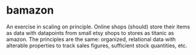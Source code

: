 # bamazon

An exercise in scaling on principle. Online shops (should) store their items as data with datapoints from small etsy shops to stores as titanic as amazon. The principles are the same: organized, relational data with alterable properties to track sales figures, sufficient stock quantities, etc. 
